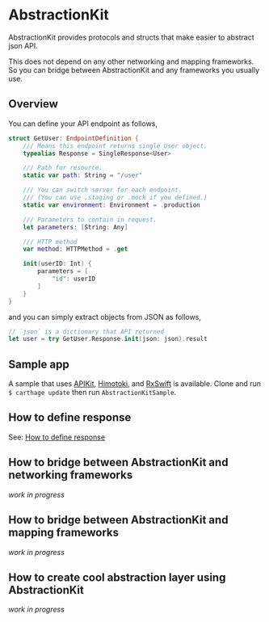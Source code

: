 # AbstractionKit

AbstractionKit provides protocols and structs that make easier to abstract json API.

This does not depend on any other networking and mapping frameworks. So you can bridge between AbstractionKit and any frameworks you usually use.

## Overview

You can define your API endpoint as follows,

```swift
struct GetUser: EndpointDefinition {
    /// Means this endpoint returns single User object.
    typealias Response = SingleResponse<User>

    /// Path for resource.
    static var path: String = "/user"

    /// You can switch server for each endpoint.
    /// (You can use .staging or .mock if you defined.)
    static var environment: Environment = .production

    /// Parameters to contain in request.
    let parameters: [String: Any]

    /// HTTP method
    var method: HTTPMethod = .get

    init(userID: Int) {
        parameters = [
            "id": userID
        ]
    }
}
```

and you can simply extract objects from JSON as follows,

```swift
// `json` is a dictionary that API returned
let user = try GetUser.Response.init(json: json).result
```

## Sample app

A sample that uses [APIKit](https://github.com/ishkawa/APIKit), [Himotoki](https://github.com/ikesyo/Himotoki), and [RxSwift](https://github.com/ReactiveX/RxSwift) is available. Clone and run `$ carthage update` then run `AbstractionKitSample`.

## How to define response

See: [How to define response](Documentation/How_to_define_response.md)

## How to bridge between AbstractionKit and networking frameworks

_work in progress_

## How to bridge between AbstractionKit and mapping frameworks

_work in progress_

## How to create cool abstraction layer using AbstractionKit

_work in progress_